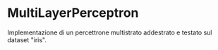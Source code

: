 # MultiLayerPerceptron
Implementazione di un percettrone multistrato addestrato e testato sul dataset "iris".
